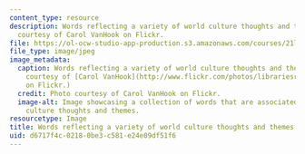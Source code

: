```yaml
---
content_type: resource
description: Words reflecting a variety of world culture thoughts and themes. Photo
  courtesy of Carol VanHook on Flickr.
file: https://ol-ocw-studio-app-production.s3.amazonaws.com/courses/21l-002x-foundations-of-world-culture-ii-world-literatures-and-texts-spring-2012/d6717f4c02180be3c581e24e09df51f6_21l-002xs12-th.jpg
file_type: image/jpeg
image_metadata:
  caption: Words reflecting a variety of world culture thoughts and themes. (Photo
    courtesy of [Carol VanHook](http://www.flickr.com/photos/librariesrock/4105799665/)
    on Flickr.)
  credit: Photo courtesy of Carol VanHook on Flickr.
  image-alt: Image showcasing a collection of words that are associated with world
    culture thoughts and themes.
resourcetype: Image
title: Words reflecting a variety of world culture thoughts and themes
uid: d6717f4c-0218-0be3-c581-e24e09df51f6
---
```

